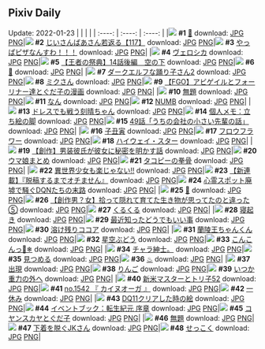 ## Pixiv Daily
Update: 2022-01-23
|      |      |      |
| :----: | :----: | :----: |
|![](https://pixiv.microyu.workers.dev/c/240x480/img-master/img/2022/01/21/00/00/12/95659742_p0_master1200.jpg) **#1** [🦋](https://www.pixiv.net/artworks/95659742) download: [JPG](https://pixiv.microyu.workers.dev/img-original/img/2022/01/21/00/00/12/95659742_p0.jpg) [PNG](https://pixiv.microyu.workers.dev/img-original/img/2022/01/21/00/00/12/95659742_p0.png)|![](https://pixiv.microyu.workers.dev/c/240x480/img-master/img/2022/01/22/11/08/21/95688254_p0_master1200.jpg) **#2** [じいさんばあさん若返る【117】](https://www.pixiv.net/artworks/95688254) download: [JPG](https://pixiv.microyu.workers.dev/img-original/img/2022/01/22/11/08/21/95688254_p0.jpg) [PNG](https://pixiv.microyu.workers.dev/img-original/img/2022/01/22/11/08/21/95688254_p0.png)|![](https://pixiv.microyu.workers.dev/c/240x480/img-master/img/2022/01/21/07/30/00/95664763_p0_master1200.jpg) **#3** [やっぱピザなんすわ！！！](https://www.pixiv.net/artworks/95664763) download: [JPG](https://pixiv.microyu.workers.dev/img-original/img/2022/01/21/07/30/00/95664763_p0.jpg) [PNG](https://pixiv.microyu.workers.dev/img-original/img/2022/01/21/07/30/00/95664763_p0.png)|
|![](https://pixiv.microyu.workers.dev/c/240x480/img-master/img/2022/01/21/17/59/45/95671702_p0_master1200.jpg) **#4** [ヴェロシカ](https://www.pixiv.net/artworks/95671702) download: [JPG](https://pixiv.microyu.workers.dev/img-original/img/2022/01/21/17/59/45/95671702_p0.jpg) [PNG](https://pixiv.microyu.workers.dev/img-original/img/2022/01/21/17/59/45/95671702_p0.png)|![](https://pixiv.microyu.workers.dev/c/240x480/img-master/img/2022/01/22/11/31/33/95688589_p0_master1200.jpg) **#5** [【王者の祭典】14話後編　空の下](https://www.pixiv.net/artworks/95688589) download: [JPG](https://pixiv.microyu.workers.dev/img-original/img/2022/01/22/11/31/33/95688589_p0.jpg) [PNG](https://pixiv.microyu.workers.dev/img-original/img/2022/01/22/11/31/33/95688589_p0.png)|![](https://pixiv.microyu.workers.dev/c/240x480/img-master/img/2022/01/21/00/00/03/95659673_p0_master1200.jpg) **#6** [🧸](https://www.pixiv.net/artworks/95659673) download: [JPG](https://pixiv.microyu.workers.dev/img-original/img/2022/01/21/00/00/03/95659673_p0.jpg) [PNG](https://pixiv.microyu.workers.dev/img-original/img/2022/01/21/00/00/03/95659673_p0.png)|
|![](https://pixiv.microyu.workers.dev/c/240x480/img-master/img/2022/01/22/00/00/05/95680135_p0_master1200.jpg) **#7** [ダークエルフな踊り子さん2](https://www.pixiv.net/artworks/95680135) download: [JPG](https://pixiv.microyu.workers.dev/img-original/img/2022/01/22/00/00/05/95680135_p0.jpg) [PNG](https://pixiv.microyu.workers.dev/img-original/img/2022/01/22/00/00/05/95680135_p0.png)|![](https://pixiv.microyu.workers.dev/c/240x480/img-master/img/2022/01/21/01/00/10/95661257_p0_master1200.jpg) **#8** [ミクさん](https://www.pixiv.net/artworks/95661257) download: [JPG](https://pixiv.microyu.workers.dev/img-original/img/2022/01/21/01/00/10/95661257_p0.jpg) [PNG](https://pixiv.microyu.workers.dev/img-original/img/2022/01/21/01/00/10/95661257_p0.png)|![](https://pixiv.microyu.workers.dev/c/240x480/img-master/img/2022/01/21/20/03/33/95674303_p0_master1200.jpg) **#9** [【FGO】アビゲイルとフォーリナー達とぐだ子の漫画](https://www.pixiv.net/artworks/95674303) download: [JPG](https://pixiv.microyu.workers.dev/img-original/img/2022/01/21/20/03/33/95674303_p0.jpg) [PNG](https://pixiv.microyu.workers.dev/img-original/img/2022/01/21/20/03/33/95674303_p0.png)|
|![](https://pixiv.microyu.workers.dev/c/240x480/img-master/img/2022/01/21/12/00/01/95667178_p0_master1200.jpg) **#10** [無題](https://www.pixiv.net/artworks/95667178) download: [JPG](https://pixiv.microyu.workers.dev/img-original/img/2022/01/21/12/00/01/95667178_p0.jpg) [PNG](https://pixiv.microyu.workers.dev/img-original/img/2022/01/21/12/00/01/95667178_p0.png)|![](https://pixiv.microyu.workers.dev/c/240x480/img-master/img/2022/01/22/00/01/21/95680367_p0_master1200.jpg) **#11** [なん](https://www.pixiv.net/artworks/95680367) download: [JPG](https://pixiv.microyu.workers.dev/img-original/img/2022/01/22/00/01/21/95680367_p0.jpg) [PNG](https://pixiv.microyu.workers.dev/img-original/img/2022/01/22/00/01/21/95680367_p0.png)|![](https://pixiv.microyu.workers.dev/c/240x480/img-master/img/2022/01/22/00/01/14/95680357_p0_master1200.jpg) **#12** [NUMB](https://www.pixiv.net/artworks/95680357) download: [JPG](https://pixiv.microyu.workers.dev/img-original/img/2022/01/22/00/01/14/95680357_p0.jpg) [PNG](https://pixiv.microyu.workers.dev/img-original/img/2022/01/22/00/01/14/95680357_p0.png)|
|![](https://pixiv.microyu.workers.dev/c/240x480/img-master/img/2022/01/22/00/00/08/95680161_p0_master1200.jpg) **#13** [ドレスでも戦う刻晴ちゃん](https://www.pixiv.net/artworks/95680161) download: [JPG](https://pixiv.microyu.workers.dev/img-original/img/2022/01/22/00/00/08/95680161_p0.jpg) [PNG](https://pixiv.microyu.workers.dev/img-original/img/2022/01/22/00/00/08/95680161_p0.png)|![](https://pixiv.microyu.workers.dev/c/240x480/img-master/img/2022/01/22/09/00/01/95686711_p0_master1200.jpg) **#14** [個人メモ：立ち絵の脚](https://www.pixiv.net/artworks/95686711) download: [JPG](https://pixiv.microyu.workers.dev/img-original/img/2022/01/22/09/00/01/95686711_p0.jpg) [PNG](https://pixiv.microyu.workers.dev/img-original/img/2022/01/22/09/00/01/95686711_p0.png)|![](https://pixiv.microyu.workers.dev/c/240x480/img-master/img/2022/01/21/12/01/27/95667210_p0_master1200.jpg) **#15** [49話「うちの会社の小さい先輩の話」](https://www.pixiv.net/artworks/95667210) download: [JPG](https://pixiv.microyu.workers.dev/img-original/img/2022/01/21/12/01/27/95667210_p0.jpg) [PNG](https://pixiv.microyu.workers.dev/img-original/img/2022/01/21/12/01/27/95667210_p0.png)|
|![](https://pixiv.microyu.workers.dev/c/240x480/img-master/img/2022/01/21/13/56/38/95668440_p0_master1200.jpg) **#16** [子丑寅](https://www.pixiv.net/artworks/95668440) download: [JPG](https://pixiv.microyu.workers.dev/img-original/img/2022/01/21/13/56/38/95668440_p0.jpg) [PNG](https://pixiv.microyu.workers.dev/img-original/img/2022/01/21/13/56/38/95668440_p0.png)|![](https://pixiv.microyu.workers.dev/c/240x480/img-master/img/2022/01/21/00/00/00/95659651_p0_master1200.jpg) **#17** [フロウフラワー](https://www.pixiv.net/artworks/95659651) download: [JPG](https://pixiv.microyu.workers.dev/img-original/img/2022/01/21/00/00/00/95659651_p0.jpg) [PNG](https://pixiv.microyu.workers.dev/img-original/img/2022/01/21/00/00/00/95659651_p0.png)|![](https://pixiv.microyu.workers.dev/c/240x480/img-master/img/2022/01/21/00/22/39/95660436_p0_master1200.jpg) **#18** [ハイウェイ・スター](https://www.pixiv.net/artworks/95660436) download: [JPG](https://pixiv.microyu.workers.dev/img-original/img/2022/01/21/00/22/39/95660436_p0.jpg) [PNG](https://pixiv.microyu.workers.dev/img-original/img/2022/01/21/00/22/39/95660436_p0.png)|
|![](https://pixiv.microyu.workers.dev/c/240x480/img-master/img/2022/01/21/20/00/05/95674221_p0_master1200.jpg) **#19** [【創作】男装彼氏が彼女に秘密を明かす話](https://www.pixiv.net/artworks/95674221) download: [JPG](https://pixiv.microyu.workers.dev/img-original/img/2022/01/21/20/00/05/95674221_p0.jpg) [PNG](https://pixiv.microyu.workers.dev/img-original/img/2022/01/21/20/00/05/95674221_p0.png)|![](https://pixiv.microyu.workers.dev/c/240x480/img-master/img/2022/01/21/22/38/32/95677976_p0_master1200.jpg) **#20** [ウマ娘まとめ](https://www.pixiv.net/artworks/95677976) download: [JPG](https://pixiv.microyu.workers.dev/img-original/img/2022/01/21/22/38/32/95677976_p0.jpg) [PNG](https://pixiv.microyu.workers.dev/img-original/img/2022/01/21/22/38/32/95677976_p0.png)|![](https://pixiv.microyu.workers.dev/c/240x480/img-master/img/2022/01/21/00/55/11/95661140_p0_master1200.jpg) **#21** [タコピーの拳骨](https://www.pixiv.net/artworks/95661140) download: [JPG](https://pixiv.microyu.workers.dev/img-original/img/2022/01/21/00/55/11/95661140_p0.jpg) [PNG](https://pixiv.microyu.workers.dev/img-original/img/2022/01/21/00/55/11/95661140_p0.png)|
|![](https://pixiv.microyu.workers.dev/c/240x480/img-master/img/2022/01/21/00/02/18/95659885_p0_master1200.jpg) **#22** [異世界少女も楽じゃない!!](https://www.pixiv.net/artworks/95659885) download: [JPG](https://pixiv.microyu.workers.dev/img-original/img/2022/01/21/00/02/18/95659885_p0.jpg) [PNG](https://pixiv.microyu.workers.dev/img-original/img/2022/01/21/00/02/18/95659885_p0.png)|![](https://pixiv.microyu.workers.dev/c/240x480/img-master/img/2022/01/21/18/02/14/95671787_p0_master1200.jpg) **#23** [【新連載】『脱稿するまでオチません』](https://www.pixiv.net/artworks/95671787) download: [JPG](https://pixiv.microyu.workers.dev/img-original/img/2022/01/21/18/02/14/95671787_p0.jpg) [PNG](https://pixiv.microyu.workers.dev/img-original/img/2022/01/21/18/02/14/95671787_p0.png)|![](https://pixiv.microyu.workers.dev/c/240x480/img-master/img/2022/01/22/19/07/46/95696868_p0_master1200.jpg) **#24** [心霊スポット廃墟で騒ぐDQNたちの末路](https://www.pixiv.net/artworks/95696868) download: [JPG](https://pixiv.microyu.workers.dev/img-original/img/2022/01/22/19/07/46/95696868_p0.jpg) [PNG](https://pixiv.microyu.workers.dev/img-original/img/2022/01/22/19/07/46/95696868_p0.png)|
|![](https://pixiv.microyu.workers.dev/c/240x480/img-master/img/2022/01/22/00/20/23/95680987_p0_master1200.jpg) **#25** [🧙](https://www.pixiv.net/artworks/95680987) download: [JPG](https://pixiv.microyu.workers.dev/img-original/img/2022/01/22/00/20/23/95680987_p0.jpg) [PNG](https://pixiv.microyu.workers.dev/img-original/img/2022/01/22/00/20/23/95680987_p0.png)|![](https://pixiv.microyu.workers.dev/c/240x480/img-master/img/2022/01/21/20/49/36/95675273_p0_master1200.jpg) **#26** [【創作男？女】拾って隠れて育てた生き物が思ってたのと違った⑤](https://www.pixiv.net/artworks/95675273) download: [JPG](https://pixiv.microyu.workers.dev/img-original/img/2022/01/21/20/49/36/95675273_p0.jpg) [PNG](https://pixiv.microyu.workers.dev/img-original/img/2022/01/21/20/49/36/95675273_p0.png)|![](https://pixiv.microyu.workers.dev/c/240x480/img-master/img/2022/01/22/18/58/58/95696653_p0_master1200.jpg) **#27** [くるくる](https://www.pixiv.net/artworks/95696653) download: [JPG](https://pixiv.microyu.workers.dev/img-original/img/2022/01/22/18/58/58/95696653_p0.jpg) [PNG](https://pixiv.microyu.workers.dev/img-original/img/2022/01/22/18/58/58/95696653_p0.png)|
|![](https://pixiv.microyu.workers.dev/c/240x480/img-master/img/2022/01/21/00/10/22/95660143_p0_master1200.jpg) **#28** [寝起き](https://www.pixiv.net/artworks/95660143) download: [JPG](https://pixiv.microyu.workers.dev/img-original/img/2022/01/21/00/10/22/95660143_p0.jpg) [PNG](https://pixiv.microyu.workers.dev/img-original/img/2022/01/21/00/10/22/95660143_p0.png)|![](https://pixiv.microyu.workers.dev/c/240x480/img-master/img/2022/01/22/18/55/02/95696557_p0_master1200.jpg) **#29** [最近知ったどうでもいい事](https://www.pixiv.net/artworks/95696557) download: [JPG](https://pixiv.microyu.workers.dev/img-original/img/2022/01/22/18/55/02/95696557_p0.jpg) [PNG](https://pixiv.microyu.workers.dev/img-original/img/2022/01/22/18/55/02/95696557_p0.png)|![](https://pixiv.microyu.workers.dev/c/240x480/img-master/img/2022/01/22/21/52/43/95701268_p0_master1200.jpg) **#30** [溶け残りココア](https://www.pixiv.net/artworks/95701268) download: [JPG](https://pixiv.microyu.workers.dev/img-original/img/2022/01/22/21/52/43/95701268_p0.jpg) [PNG](https://pixiv.microyu.workers.dev/img-original/img/2022/01/22/21/52/43/95701268_p0.png)|
|![](https://pixiv.microyu.workers.dev/c/240x480/img-master/img/2022/01/21/22/33/02/95677842_p0_master1200.jpg) **#31** [蘭陵王ちゃんくん](https://www.pixiv.net/artworks/95677842) download: [JPG](https://pixiv.microyu.workers.dev/img-original/img/2022/01/21/22/33/02/95677842_p0.jpg) [PNG](https://pixiv.microyu.workers.dev/img-original/img/2022/01/21/22/33/02/95677842_p0.png)|![](https://pixiv.microyu.workers.dev/c/240x480/img-master/img/2022/01/21/22/38/06/95677965_p0_master1200.jpg) **#32** [星空ぶどう](https://www.pixiv.net/artworks/95677965) download: [JPG](https://pixiv.microyu.workers.dev/img-original/img/2022/01/21/22/38/06/95677965_p0.jpg) [PNG](https://pixiv.microyu.workers.dev/img-original/img/2022/01/21/22/38/06/95677965_p0.png)|![](https://pixiv.microyu.workers.dev/c/240x480/img-master/img/2022/01/21/00/00/12/95659746_p0_master1200.jpg) **#33** [こんこんっ🦊❄](https://www.pixiv.net/artworks/95659746) download: [JPG](https://pixiv.microyu.workers.dev/img-original/img/2022/01/21/00/00/12/95659746_p0.jpg) [PNG](https://pixiv.microyu.workers.dev/img-original/img/2022/01/21/00/00/12/95659746_p0.png)|
|![](https://pixiv.microyu.workers.dev/c/240x480/img-master/img/2022/01/22/01/22/21/95682344_p0_master1200.jpg) **#34** [チャラ紳士。](https://www.pixiv.net/artworks/95682344) download: [JPG](https://pixiv.microyu.workers.dev/img-original/img/2022/01/22/01/22/21/95682344_p0.jpg) [PNG](https://pixiv.microyu.workers.dev/img-original/img/2022/01/22/01/22/21/95682344_p0.png)|![](https://pixiv.microyu.workers.dev/c/240x480/img-master/img/2022/01/22/18/55/34/95696575_p0_master1200.jpg) **#35** [見つめる](https://www.pixiv.net/artworks/95696575) download: [JPG](https://pixiv.microyu.workers.dev/img-original/img/2022/01/22/18/55/34/95696575_p0.jpg) [PNG](https://pixiv.microyu.workers.dev/img-original/img/2022/01/22/18/55/34/95696575_p0.png)|![](https://pixiv.microyu.workers.dev/c/240x480/img-master/img/2022/01/21/00/00/15/95659770_p0_master1200.jpg) **#36** [♨](https://www.pixiv.net/artworks/95659770) download: [JPG](https://pixiv.microyu.workers.dev/img-original/img/2022/01/21/00/00/15/95659770_p0.jpg) [PNG](https://pixiv.microyu.workers.dev/img-original/img/2022/01/21/00/00/15/95659770_p0.png)|
|![](https://pixiv.microyu.workers.dev/c/240x480/img-master/img/2022/01/22/19/09/03/95696897_p0_master1200.jpg) **#37** [出現](https://www.pixiv.net/artworks/95696897) download: [JPG](https://pixiv.microyu.workers.dev/img-original/img/2022/01/22/19/09/03/95696897_p0.jpg) [PNG](https://pixiv.microyu.workers.dev/img-original/img/2022/01/22/19/09/03/95696897_p0.png)|![](https://pixiv.microyu.workers.dev/c/240x480/img-master/img/2022/01/22/18/57/53/95696630_p0_master1200.jpg) **#38** [りんご](https://www.pixiv.net/artworks/95696630) download: [JPG](https://pixiv.microyu.workers.dev/img-original/img/2022/01/22/18/57/53/95696630_p0.jpg) [PNG](https://pixiv.microyu.workers.dev/img-original/img/2022/01/22/18/57/53/95696630_p0.png)|![](https://pixiv.microyu.workers.dev/c/240x480/img-master/img/2022/01/22/19/03/43/95696779_p0_master1200.jpg) **#39** [いつか重力の外へ](https://www.pixiv.net/artworks/95696779) download: [JPG](https://pixiv.microyu.workers.dev/img-original/img/2022/01/22/19/03/43/95696779_p0.jpg) [PNG](https://pixiv.microyu.workers.dev/img-original/img/2022/01/22/19/03/43/95696779_p0.png)|
|![](https://pixiv.microyu.workers.dev/c/240x480/img-master/img/2022/01/21/21/16/48/95676012_p0_master1200.jpg) **#40** [新米マスターとトリ子52](https://www.pixiv.net/artworks/95676012) download: [JPG](https://pixiv.microyu.workers.dev/img-original/img/2022/01/21/21/16/48/95676012_p0.jpg) [PNG](https://pixiv.microyu.workers.dev/img-original/img/2022/01/21/21/16/48/95676012_p0.png)|![](https://pixiv.microyu.workers.dev/c/240x480/img-master/img/2022/01/21/00/11/10/95660165_p0_master1200.jpg) **#41** [no.1542 『 カイヌオーガ 』](https://www.pixiv.net/artworks/95660165) download: [JPG](https://pixiv.microyu.workers.dev/img-original/img/2022/01/21/00/11/10/95660165_p0.jpg) [PNG](https://pixiv.microyu.workers.dev/img-original/img/2022/01/21/00/11/10/95660165_p0.png)|![](https://pixiv.microyu.workers.dev/c/240x480/img-master/img/2022/01/22/18/56/57/95696602_p0_master1200.jpg) **#42** [一休み](https://www.pixiv.net/artworks/95696602) download: [JPG](https://pixiv.microyu.workers.dev/img-original/img/2022/01/22/18/56/57/95696602_p0.jpg) [PNG](https://pixiv.microyu.workers.dev/img-original/img/2022/01/22/18/56/57/95696602_p0.png)|
|![](https://pixiv.microyu.workers.dev/c/240x480/img-master/img/2022/01/21/22/35/14/95677900_p0_master1200.jpg) **#43** [DQ11クリアした時の絵](https://www.pixiv.net/artworks/95677900) download: [JPG](https://pixiv.microyu.workers.dev/img-original/img/2022/01/21/22/35/14/95677900_p0.jpg) [PNG](https://pixiv.microyu.workers.dev/img-original/img/2022/01/21/22/35/14/95677900_p0.png)|![](https://pixiv.microyu.workers.dev/c/240x480/img-master/img/2022/01/22/02/36/42/95683451_p0_master1200.jpg) **#44** [イベントブック：転生紀元 序章](https://www.pixiv.net/artworks/95683451) download: [JPG](https://pixiv.microyu.workers.dev/img-original/img/2022/01/22/02/36/42/95683451_p0.jpg) [PNG](https://pixiv.microyu.workers.dev/img-original/img/2022/01/22/02/36/42/95683451_p0.png)|![](https://pixiv.microyu.workers.dev/c/240x480/img-master/img/2022/01/22/19/01/15/95696731_p0_master1200.jpg) **#45** [コヤンスカヤとぐだ子](https://www.pixiv.net/artworks/95696731) download: [JPG](https://pixiv.microyu.workers.dev/img-original/img/2022/01/22/19/01/15/95696731_p0.jpg) [PNG](https://pixiv.microyu.workers.dev/img-original/img/2022/01/22/19/01/15/95696731_p0.png)|
|![](https://pixiv.microyu.workers.dev/c/240x480/img-master/img/2022/01/21/21/10/32/95675854_p0_master1200.jpg) **#46** [無題](https://www.pixiv.net/artworks/95675854) download: [JPG](https://pixiv.microyu.workers.dev/img-original/img/2022/01/21/21/10/32/95675854_p0.jpg) [PNG](https://pixiv.microyu.workers.dev/img-original/img/2022/01/21/21/10/32/95675854_p0.png)|![](https://pixiv.microyu.workers.dev/c/240x480/img-master/img/2022/01/22/00/07/57/95680629_p0_master1200.jpg) **#47** [下着を脱ぐJKさん](https://www.pixiv.net/artworks/95680629) download: [JPG](https://pixiv.microyu.workers.dev/img-original/img/2022/01/22/00/07/57/95680629_p0.jpg) [PNG](https://pixiv.microyu.workers.dev/img-original/img/2022/01/22/00/07/57/95680629_p0.png)|![](https://pixiv.microyu.workers.dev/c/240x480/img-master/img/2022/01/22/00/00/17/95680228_p0_master1200.jpg) **#48** [せっこく](https://www.pixiv.net/artworks/95680228) download: [JPG](https://pixiv.microyu.workers.dev/img-original/img/2022/01/22/00/00/17/95680228_p0.jpg) [PNG](https://pixiv.microyu.workers.dev/img-original/img/2022/01/22/00/00/17/95680228_p0.png)|
